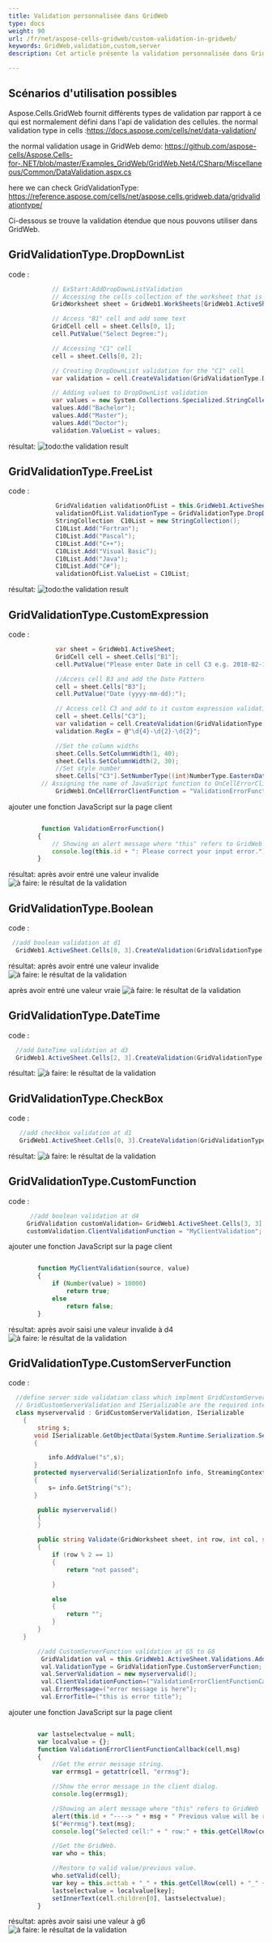 ```yaml
---
title: Validation personnalisée dans GridWeb
type: docs
weight: 90
url: /fr/net/aspose-cells-gridweb/custom-validation-in-gridweb/
keywords: GridWeb,validation,custom,server
description: Cet article présente la validation personnalisée dans GridWeb.

---
```



## **Scénarios d'utilisation possibles**
Aspose.Cells.GridWeb fournit différents types de validation par rapport à ce qui est normalement défini dans l'api de validation des cellules.
the normal validation type in cells :<https://docs.aspose.com/cells/net/data-validation/>

the normal validation usage in GridWeb demo: <https://github.com/aspose-cells/Aspose.Cells-for-.NET/blob/master/Examples_GridWeb/GridWeb.Net4/CSharp/Miscellaneous/Common/DataValidation.aspx.cs>

here we can check GridValidationType: <https://reference.aspose.com/cells/net/aspose.cells.gridweb.data/gridvalidationtype/>

Ci-dessous se trouve la validation étendue que nous pouvons utiliser dans GridWeb.


## **GridValidationType.DropDownList**
code :
```C#
            // ExStart:AddDropDownListValidation
            // Accessing the cells collection of the worksheet that is currently active
            GridWorksheet sheet = GridWeb1.WorkSheets[GridWeb1.ActiveSheetIndex];

            // Access "B1" cell and add some text
            GridCell cell = sheet.Cells[0, 1];
            cell.PutValue("Select Degree:");

            // Accessing "C1" cell
            cell = sheet.Cells[0, 2];

            // Creating DropDownList validation for the "C1" cell
            var validation = cell.CreateValidation(GridValidationType.DropDownList, true);

            // Adding values to DropDownList validation
            var values = new System.Collections.Specialized.StringCollection();
            values.Add("Bachelor");
            values.Add("Master");
            values.Add("Doctor");
            validation.ValueList = values;
```

résultat:
![todo:the validation result](gridvalidation_dropdownlist.png) 

## **GridValidationType.FreeList**
code :
```C#
             GridValidation validationOfList = this.GridWeb1.ActiveSheet.Validations.Add("c1");
             validationOfList.ValidationType = GridValidationType.DropDownList;
             StringCollection  C10List = new StringCollection();
             C10List.Add("Fortran");
             C10List.Add("Pascal");
             C10List.Add("C++");
             C10List.Add("Visual Basic");
             C10List.Add("Java");
             C10List.Add("C#");
             validationOfList.ValueList = C10List;
```

résultat:
![todo:the validation result](gridvalidation_freelist.png)  

## **GridValidationType.CustomExpression**
code :
```C#
             var sheet = GridWeb1.ActiveSheet;
             GridCell cell = sheet.Cells["B1"];
             cell.PutValue("Please enter Date in cell C3 e.g. 2018-02-18");

             //Access cell B3 and add the Date Pattern
             cell = sheet.Cells["B3"];
             cell.PutValue("Date (yyyy-mm-dd):");

             // Access cell C3 and add to it custom expression validation to accept dates in yyyy-mm-dd format
             cell = sheet.Cells["C3"];
             var validation = cell.CreateValidation(GridValidationType.CustomExpression, true);
             validation.RegEx = @"\d{4}-\d{2}-\d{2}";

             //Set the column widths
             sheet.Cells.SetColumnWidth(1, 40);
             sheet.Cells.SetColumnWidth(2, 30);
             //Set style number
             sheet.Cells["C3"].SetNumberType((int)NumberType.EasternDate5);
	     // Assigning the name of JavaScript function to OnCellErrorClientFunction property of GridWeb
             GridWeb1.OnCellErrorClientFunction = "ValidationErrorFunction";
```
ajouter une fonction JavaScript sur la page client
```javascript

         function ValidationErrorFunction()
        {
            // Showing an alert message where "this" refers to GridWeb
            console.log(this.id + ": Please correct your input error.");
        }

```

résultat:
après avoir entré une valeur invalide
![à faire: le résultat de la validation](gridvalidation_customexpression.png)  

## **GridValidationType.Boolean**
code :
```C#
 //add boolean validation at d1
  GridWeb1.ActiveSheet.Cells[0, 3].CreateValidation(GridValidationType.Boolean,true);
```

résultat:
après avoir entré une valeur invalide 
![à faire: le résultat de la validation](gridvalidation_bool.png)  

après avoir entré une valeur vraie 
![à faire: le résultat de la validation](gridvalidation_bool2.png)  

## **GridValidationType.DateTime**
code :
```C#
  //add DateTime validation at d3
  GridWeb1.ActiveSheet.Cells[2, 3].CreateValidation(GridValidationType.DateTime, true);
```

résultat:
![à faire: le résultat de la validation](gridvalidation_datetime.png)  

## **GridValidationType.CheckBox**
code :
```C#
   //add checkbox validation at d1
   GridWeb1.ActiveSheet.Cells[0, 3].CreateValidation(GridValidationType.CheckBox,true);
```

résultat:
![à faire: le résultat de la validation](gridvalidation_checkbox.png)  


## **GridValidationType.CustomFunction**
code :
```C#
      //add boolean validation at d4
     GridValidation customValidation= GridWeb1.ActiveSheet.Cells[3, 3].CreateValidation(GridValidationType.CustomFunction, true);
     customValidation.ClientValidationFunction = "MyClientValidation";
```
ajouter une fonction JavaScript sur la page client
```javascript

        function MyClientValidation(source, value)
        {
            if (Number(value) > 10000)
                return true;
            else
                return false;
        }

```

résultat: après avoir saisi une valeur invalide à d4
![à faire: le résultat de la validation](gridvalidation_customfunction.png)  

## **GridValidationType.CustomServerFunction**
code :
```C#
  //define server side validation class which implment GridCustomServerValidation and ISerializable
  // GridCustomServerValidation and ISerializable are the required interface to be done
  class myservervalid : GridCustomServerValidation, ISerializable
    {
        string s;
       void ISerializable.GetObjectData(System.Runtime.Serialization.SerializationInfo info, System.Runtime.Serialization.StreamingContext context)
       {

           info.AddValue("s",s);
       }
       protected myservervalid(SerializationInfo info, StreamingContext context)
       {
           s= info.GetString("s");
       }

        public myservervalid()
        {
        }

        public string Validate(GridWorksheet sheet, int row, int col, string value)
        {
            if (row % 2 == 1)
            {
                return "not passed";

            }

            else
            {
                return "";
            }
        }
    }

        //add CustomServerFunction validation at G5 to G8
         GridValidation val = this.GridWeb1.ActiveSheet.Validations.Add(new GridCellArea(5,6, 8, 6));
         val.ValidationType = GridValidationType.CustomServerFunction;
         val.ServerValidation = new myservervalid();
         val.ClientValidationFunction=("ValidationErrorClientFunctionCallback");
         val.ErrorMessage=("error message is here");
         val.ErrorTitle=("this is error title");
```
ajouter une fonction JavaScript sur la page client
```javascript

        var lastselectvalue = null;
        var localvalue = {};
        function ValidationErrorClientFunctionCallback(cell,msg)
        {
            //Get the error message string.
            var errmsg1 = getattr(cell, "errmsg");

            //Show the error message in the client dialog.
            console.log(errmsg1);

            //Showing an alert message where "this" refers to GridWeb
            alert(this.id + "----> " + msg + " Previous value will be restored.");
            $("#errmsg").text(msg);
            console.log("Selected cell:" + " row:" + this.getCellRow(cell) + ",col:" + this.getCellColumn(cell));

            //Get the GridWeb.
            var who = this;

            //Restore to valid value/previous value. 
            who.setValid(cell);
            var key = this.acttab + "_" + this.getCellRow(cell) + "_" + this.getCellColumn(cell);
            lastselectvalue = localvalue[key];
            setInnerText(cell.children[0], lastselectvalue);
        }

```
résultat: après avoir saisi une valeur à g6
![à faire: le résultat de la validation](gridvalidation_customserverfunction.png) 

